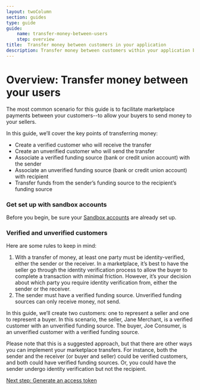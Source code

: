 ```yaml
---
layout: twoColumn
section: guides
type: guide
guide: 
    name: transfer-money-between-users
    step: overview
title:  Transfer money between customers in your application
description: Transfer money between customers within your application by utilizing our open API with no per transaction fees.
---
```


# Overview: Transfer money between your users

The most common scenario for this guide is to facilitate marketplace payments between your customers--to allow your buyers to send money to your sellers. 

In this guide, we’ll cover the key points of transferring money:

 - Create a verified customer who will receive the transfer
 - Create an unverified customer who will send the transfer
 - Associate a verified funding source (bank or credit union account) with the  sender
 - Associate an unverified funding source (bank or credit union account) with  recipient
 - Transfer funds from the sender’s funding source to the recipient’s funding  source


### Get set up with sandbox accounts

Before you begin, be sure your [Sandbox accounts](/guides/sandbox-setup) are already set up. 

### Verified and unverified customers
Here are some rules to keep in mind:

1. With a transfer of money, at least one party must be identity-verified, either the sender or the receiver. In a marketplace, it’s best to have the seller go through the identity verification process to allow the buyer to complete a transaction with minimal friction. However, it’s your decision about which party you require identity verification from, either the sender or the receiver.
2. The sender must have a verified funding source. Unverified funding sources can only receive money, not send.

In this guide, we’ll create two customers: one to represent a seller and one to represent a buyer. In this scenario, the seller, Jane Merchant, is a verified customer with an unverified funding source. The buyer, Joe Consumer, is an unverified customer with a verified funding source.

Please note that this is a suggested approach, but that there are other ways you can implement your marketplace transfers. For instance, both the sender and the receiver (or buyer and seller) could be verified customers, and both could have verified funding sources. Or, you could have the sender undergo identity verification but not the recipient.  

<nav class="pager-nav">
<a href="" style="display:none;"></a>
<a href="01-access-token.html">Next step: Generate an access token</a>
</nav>

